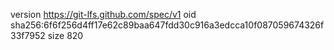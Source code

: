 version https://git-lfs.github.com/spec/v1
oid sha256:6f6f256d4ff17e62c89baa647fdd30c916a3edcca10f087059674326f33f7952
size 820
